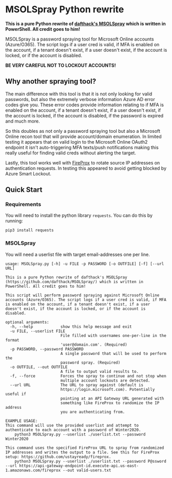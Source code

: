 # MSOLSpray Python rewrite
**This is a pure Python rewrite of [dafthack's MSOLSpray](https://github.com/dafthack/MSOLSpray/) which is written in PowerShell. All credit goes to him!**

MSOLSpray is a password spraying tool for Microsoft Online accounts (Azure/O365). The script logs if a user cred is valid, if MFA is enabled on the account, if a tenant doesn't exist, if a user doesn't exist, if the account is locked, or if the account is disabled. 

**BE VERY CAREFUL NOT TO LOCKOUT ACCOUNTS!**

## Why another spraying tool?
The main difference with this tool is that it is not only looking for valid passwords, but also the extremely verbose information Azure AD error codes give you. These error codes provide information relating to if MFA is enabled on the account, if a tenant doesn't exist, if a user doesn't exist, if the account is locked, if the account is disabled, if the password is expired and much more.

So this doubles as not only a password spraying tool but also a Microsoft Online recon tool that will provide account/domain enumeration. In limited testing it appears that on valid login to the Microsoft Online OAuth2 endpoint it isn't auto-triggering MFA texts/push notifications making this really useful for finding valid creds without alerting the target.

Lastly, this tool works well with [FireProx](https://github.com/ustayready/fireprox) to rotate source IP addresses on authentication requests. In testing this appeared to avoid getting blocked by Azure Smart Lockout.

## Quick Start
### Requirements

You will need to install the python library `requests`. You can do this by running:
```
pip3 install requests
```

### MSOLSpray

You will need a userlist file with target email-addresses one per line. 
```
usage: MSOLSpray.py [-h] -u FILE -p PASSWORD [-o OUTFILE] [-f] [--url URL]

This is a pure Python rewrite of dafthack's MSOLSpray (https://github.com/dafthack/MSOLSpray/) which is written in PowerShell. All credit goes to him!

This script will perform password spraying against Microsoft Online accounts (Azure/O365). The script logs if a user cred is valid, if MFA is enabled on the account, if a tenant doesn't exist, if a user doesn't exist, if the account is locked, or if the account is disabled.

optional arguments:
  -h, --help            show this help message and exit
  -u FILE, --userlist FILE
                        File filled with usernames one-per-line in the format
                        'user@domain.com'. (Required)
  -p PASSWORD, --password PASSWORD
                        A single password that will be used to perform the
                        password spray. (Required)
  -o OUTFILE, --out OUTFILE
                        A file to output valid results to.
  -f, --force           Forces the spray to continue and not stop when
                        multiple account lockouts are detected.
  --url URL             The URL to spray against (default is
                        https://login.microsoft.com). Potentially useful if
                        pointing at an API Gateway URL generated with
                        something like FireProx to randomize the IP address
                        you are authenticating from.

EXAMPLE USAGE:
This command will use the provided userlist and attempt to authenticate to each account with a password of Winter2020.
    python3 MSOLSpray.py --userlist ./userlist.txt --password Winter2020

This command uses the specified FireProx URL to spray from randomized IP addresses and writes the output to a file. See this for FireProx setup: https://github.com/ustayready/fireprox.
    python3 MSOLSpray.py --userlist ./userlist.txt --password P@ssword --url https://api-gateway-endpoint-id.execute-api.us-east-1.amazonaws.com/fireprox --out valid-users.txt
```
